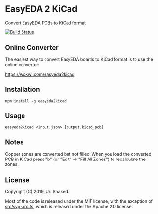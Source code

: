 # EasyEDA 2 KiCad

Convert EasyEDA PCBs to KiCad format

[![Build Status](https://travis-ci.org/wokwi/easyeda2kicad.png?branch=master)](https://travis-ci.org/wokwi/easyeda2kicad)

## Online Converter

The easiest way to convert EasyEDA boards to KiCad format is to use the online convertor:

https://wokwi.com/easyeda2kicad

## Installation

```
npm install -g easyeda2kicad
```

## Usage

```
easyeda2kicad <input.json> [output.kicad_pcb]
```

## Notes

Copper zones are converted but not filled. When you load the converted PCB in KiCad press "b" (or "Edit" → "Fill All Zones") to recalculate the zones.

## License

Copyright (C) 2019, Uri Shaked.

Most of the code is released under the MIT license, with the exception of [src/svg-arc.ts](src/svg-arc.ts), which is 
released under the Apache 2.0 license.
